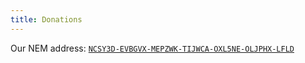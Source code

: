 ```yaml
---
title: Donations
---
```


Our NEM address:
[`NCSY3D-EVBGVX-MEPZWK-TIJWCA-OXL5NE-OLJPHX-LFLD`](http://chain.nem.ninja/#/account/NCSY3D-EVBGVX-MEPZWK-TIJWCA-OXL5NE-OLJPHX-LFLD)
